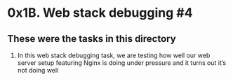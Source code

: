 # 0x1B. Web stack debugging #4
## These were the tasks in this directory

1. In this web stack debugging task, we are testing how well our web server setup featuring Nginx is doing under pressure and it turns out it’s not doing well

